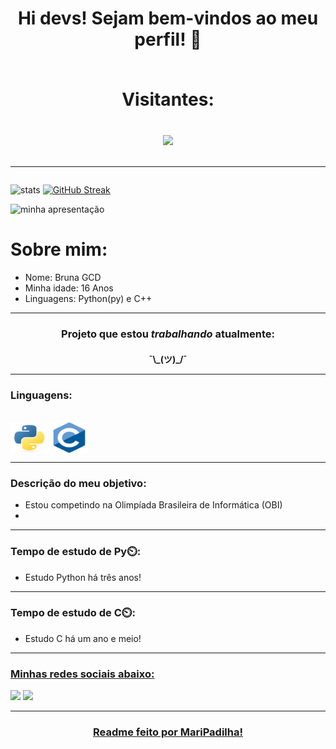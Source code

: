 <h1 align="center"
    <p>
Hi devs! Sejam bem-vindos ao meu perfil! 👋
<br>
<br>
<p align="center">Visitantes:</p>
<p align="center"><img align="center"src="https://profile-counter.glitch.me/HeyBruna/count.svg"/></p>
   </p><hr>
   
</h1>

![stats](https://github-readme-stats.vercel.app/api?username=HeyBruna&show_icons=true&theme=tokyonight)
[![GitHub Streak](http://github-readme-streak-stats.herokuapp.com?user=HeyBruna&theme=tokyonight)](https://git.io/streak-stats)

![minha apresentação](https://img.shields.io/static/v1?label=SOBRE-MIM&message=GITHUB&color=<COLOR>&style=<STYLE>&logo=<LOGO>)

# Sobre mim:
- Nome: Bruna GCD
- Minha idade: 16 Anos
- Linguagens: Python(py) e C++
<hr>

<b><h3><p align="center">Projeto que estou *trabalhando* atualmente:</b></h3></p>

<h4 align="center">
    ¯\_(ツ)_/¯
<hr>

### Linguagens:
<div style="display: inline_block"><br>
  <img align="center" alt="Bruna-Python" height="50" width="60" src="https://raw.githubusercontent.com/devicons/devicon/master/icons/python/python-original.svg">
  <img align="center" alt="Bruna-Python" height="50" width="60" src="https://raw.githubusercontent.com/devicons/devicon/master/icons/c/c-original.svg">

</div>
<hr>

### Descrição do meu objetivo:
- Estou competindo na Olimpíada Brasileira de Informática (OBI)
- 
<hr>

### Tempo de estudo de Py⏲️:
- Estudo Python há três anos!
<hr>

### Tempo de estudo de C⏲️:
- Estudo C há um ano e meio!
<hr>

<h3 align="left">
    <p><u> Minhas redes sociais abaixo: </u></p>
</h3>
<div> 
 <a href="https://discord.gg/zgKXnJEh" target="_blank"><img src="https://img.shields.io/badge/Discord-7289DA?style=for-the-badge&logo=discord&logoColor=white" target="_blank"></a> 
  <a href = "mailto:brunatab4@gmail.com"><img src="https://img.shields.io/badge/-Gmail-%23333?style=for-the-badge&logo=gmail&logoColor=white" target="_blank"></a>
</div>
</div>
<hr>
<h3 align="center">
    <p><u> Readme feito por MariPadilha! </u></p>
</h3>
